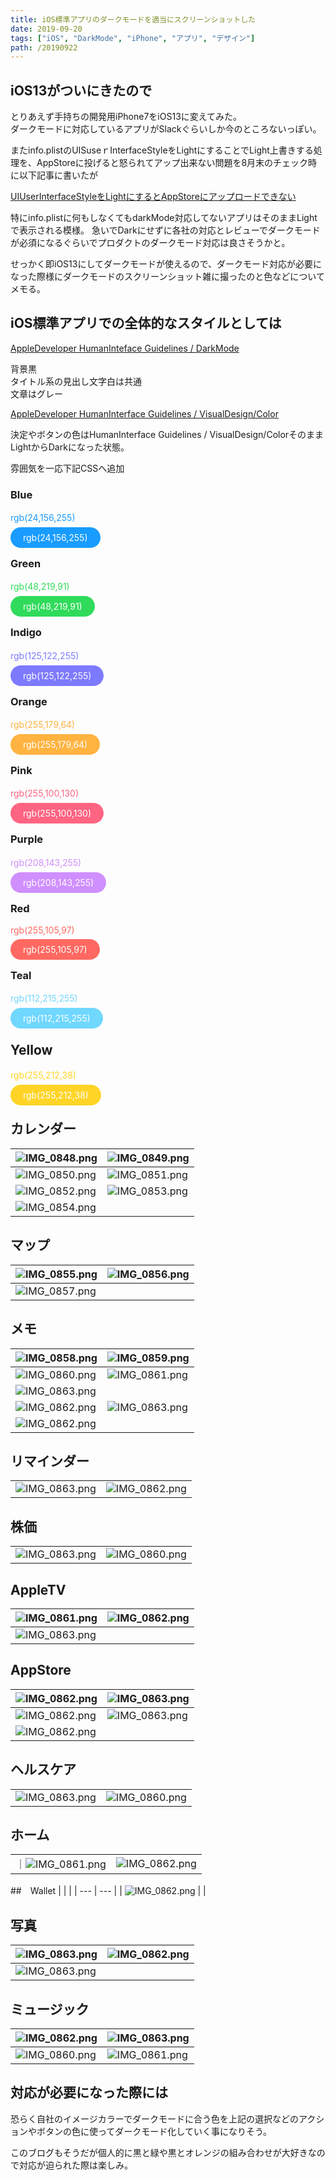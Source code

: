 ```yaml
---
title: iOS標準アプリのダークモードを適当にスクリーンショットした
date: 2019-09-20
tags: ["iOS", "DarkMode", "iPhone", "アプリ", "デザイン"]
path: /20190922
---
```


## iOS13がついにきたので

とりあえず手持ちの開発用iPhone7をiOS13に変えてみた。<br>
ダークモードに対応しているアプリがSlackぐらいしか今のところないっぽい。<br>

またinfo.plistのUISuseｒInterfaceStyleをLightにすることでLight上書きする処理を、AppStoreに投げると怒られてアップ出来ない問題を8月末のチェック時に以下記事に書いたが<br>

[UIUserInterfaceStyleをLightにするとAppStoreにアップロードできない](recolog.tokyo/20190831)<br>

特にinfo.plistに何もしなくてもdarkMode対応してないアプリはそのままLightで表示される模様。
急いでDarkにせずに各社の対応とレビューでダークモードが必須になるぐらいでプロダクトのダークモード対応は良さそうかと。

せっかく即iOS13にしてダークモードが使えるので、ダークモード対応が必要になった際様にダークモードのスクリーンショット雑に撮ったのと色などについてメモる。

## iOS標準アプリでの全体的なスタイルとしては

[AppleDeveloper HumanInteface Guidelines / DarkMode](https://developer.apple.com/design/human-interface-guidelines/ios/visual-design/dark-mode/)

背景黒<br>
タイトル系の見出し文字白は共通<br>
文章はグレー

[AppleDeveloper HumanInterface Guidelines / VisualDesign/Color](https://developer.apple.com/design/human-interface-guidelines/ios/visual-design/color/)

決定やボタンの色はHumanInterface Guidelines / VisualDesign/ColorそのままLightからDarkになった状態。

雰囲気を一応下記CSSへ追加

### Blue

<p style='color:rgb(24,156,255)'>rgb(24,156,255)</span>　

<span style='border-radius:20px;padding:8px 20px;background:rgb(24,156,255);color:white'>rgb(24,156,255)</span>

### Green

<p style='color:rgb(48,219,91)'>rgb(48,219,91)</span>　

<span style='border-radius:20px;padding:8px 20px;background:rgb(48,219,91);color:white'>rgb(48,219,91)</span>

### Indigo

<p style='color:rgb(125,122,255)'>rgb(125,122,255)</span>　

<span style='border-radius:20px;padding:8px 20px;background:rgb(125,122,255);color:white'>rgb(125,122,255)</span>

### Orange

<p style='color:rgb(255,179,64)'>rgb(255,179,64)</span>　

<span style='border-radius:20px;padding:8px 20px;background:rgb(255,179,64);color:white'>rgb(255,179,64)</span>

### Pink

<p style='color:rgb(255,100,130)'>rgb(255,100,130)</span>　

<span style='border-radius:20px;padding:8px 20px;background:rgb(255,100,130);color:white'>rgb(255,100,130)</span>

### Purple

<p style='color:rgb(208,143,255)'>rgb(208,143,255)</span>　

<span style='border-radius:20px;padding:8px 20px;background:rgb(208,143,255);color:white'>rgb(208,143,255)</span>

### Red

<p style='color:rgb(255,105,97)'>rgb(255,105,97)</span>

<span style='border-radius:20px;padding:8px 20px;background:rgb(255,105,97);color:white'>rgb(255,105,97)</span>

### Teal
<p style='color:rgb(112,215,255)'>rgb(112,215,255)</span>　

<span style='border-radius:20px;padding:8px 20px;background:rgb(112,215,255);color:white'>rgb(112,215,255)</span>


## Yellow

<p style='color:rgb(255,212,38)'>rgb(255,212,38)</span>　

<span style='border-radius:20px;padding:8px 20px;background:rgb(255,212,38);color:white'>rgb(255,212,38)</span>



## カレンダー
| ![IMG_0848.png](./IMG_0848.png) | ![IMG_0849.png](./IMG_0849.png) |
| --- | --- |
| ![IMG_0850.png](./IMG_0850.png) | ![IMG_0851.png](./IMG_0851.png) |
| ![IMG_0852.png](./IMG_0852.png) | ![IMG_0853.png](./IMG_0853.png) |
| ![IMG_0854.png](./IMG_0854.png) |

## マップ
| ![IMG_0855.png](./IMG_0855.png) | ![IMG_0856.png](./IMG_0856.png) |
| --- | --- |
| ![IMG_0857.png](./IMG_0857.png) |

## メモ
| ![IMG_0858.png](./IMG_0858.png) | ![IMG_0859.png](./IMG_0859.png) |
| --- | --- |
| ![IMG_0860.png](./IMG_0860.png) | ![IMG_0861.png](./IMG_0861.png) |
| ![IMG_0863.png](./IMG_0863.png) |
| ![IMG_0862.png](./IMG_0864.png) | ![IMG_0863.png](./IMG_0865.png) |
| ![IMG_0862.png](./IMG_0866.png) |

## リマインダー
|  |  |
| --- | --- |
| ![IMG_0863.png](./IMG_0867.png) | ![IMG_0862.png](./IMG_0868.png) |


## 株価
|  |  |
| --- | --- |
| ![IMG_0863.png](./IMG_0869.png) | ![IMG_0860.png](./IMG_0870.png) |


## AppleTV
| ![IMG_0861.png](./IMG_0871.png) | ![IMG_0862.png](./IMG_0872.png) |
| --- | ---|
| ![IMG_0863.png](./IMG_0873.png) |


## AppStore

| ![IMG_0862.png](./IMG_0874.png) | ![IMG_0863.png](./IMG_0875.png) |
| --- | ---|
| ![IMG_0862.png](./IMG_0876.png) | ![IMG_0863.png](./IMG_0877.png) |
| ![IMG_0862.png](./IMG_0878.png) |

## ヘルスケア
|  |  |
| --- | ---|
| ![IMG_0863.png](./IMG_0879.png) | ![IMG_0860.png](./IMG_0880.png) |


## ホーム
|  |  |
| --- | ---|
｜![IMG_0861.png](./IMG_0881.png) | ![IMG_0862.png](./IMG_0882.png) |

##　Wallet
|  |  |
| --- | --- |
| ![IMG_0862.png](./IMG_0884.png) |  |

## 写真
| ![IMG_0863.png](./IMG_0885.png) | ![IMG_0862.png](./IMG_0886.png) |
| --- | --- |
| ![IMG_0863.png](./IMG_0887.png) |


## ミュージック
| ![IMG_0862.png](./IMG_0888.png) | ![IMG_0863.png](./IMG_0889.png) |
| --- | --- |
| ![IMG_0860.png](./IMG_0890.png) | ![IMG_0861.png](./IMG_0891.png) |

## 対応が必要になった際には

恐らく自社のイメージカラーでダークモードに合う色を上記の選択などのアクションやボタンの色に使ってダークモード化していく事になりそう。

このブログもそうだが個人的に黒と緑や黒とオレンジの組み合わせが大好きなので対応が迫られた際は楽しみ。